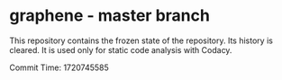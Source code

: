 # graphene - master branch

This repository contains the frozen state of the repository.
Its history is cleared. It is used only for static code
analysis with Codacy.

Commit Time: 1720745585